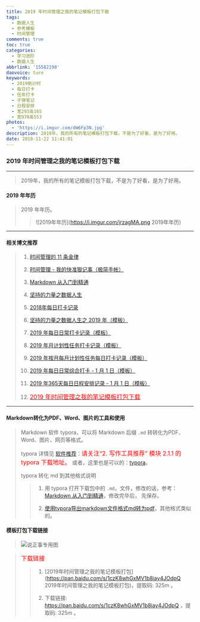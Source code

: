 ```yaml
---
title: 2019 年时间管理之我的笔记模板打包下载
tags:
  - 数据人生
  - 参考模板
  - 时间管理
comments: true
toc: true
categories:
  - 学习进阶
  - 数据人生
abbrlink: '15582198'
daovoice: ture
keywords:
  - 2019倒计时
  - 每日打卡
  - 任务打卡
  - 子弹笔记
  - 日程安排
  - 宽293高165
  - 宽978高553
photos:
  - 'https://i.imgur.com/dW6Fp3N.jpg'
description: 2019年，我的所有的笔记模板打包下载，不是为了好看，是为了好用。
date: 2018-11-22 11:41:01
---
```

<script type="text/javascript" src="/js/src/bai.js"></script>

### 2019 年时间管理之我的笔记模板打包下载
---
> 2019年，我的所有的笔记模板打包下载，不是为了好看，是为了好用。
>

#### 2019 年年历
> 2019 年年历。
>
>> ![2019年年历](https://i.imgur.com/jrzagMA.png 2019年年历)
---

#### 相关博文推荐
> 1. [时间管理的 11 条金律](/archives/2717eb9f.html)
>
> 2. [时间管理 - 我的快准狠记事（极简手帐）](/archives/8d07f8dd.html)
>
> 3. [Markdown 从入门到精通](/archives/e0c74487.html)
>
> 4. [坚持的力量之数据人生](/archives/e7fc0233.html)
>
> 5. [2018年每日打卡记录](/archives/35b1e314.html)
>
> 6. [坚持的力量之数据人生之 2019 年（模板）](/archives/efe89dd1.html)
>
> 7. [2019 年每日日常打卡记录（模板）](/archives/8a6129ef.html)
>
> 8. [2019 年月计划性任务打卡记录（模板）](/archives/58e9ac7f.html)
>
> 9. [2019 年按月每月计划性任务每日打卡记录（模板）](/archives/1e1254ed.html)
>
> 10. [2019 年每日日常综合打卡 - 1 月 1 日（模板）](/archives/d8d2e4f6.html)
>
> 11. [2019 年365天每日日程安排记录 - 1 月 1 日（模板）](/archives/d62d8325.html)
>
> 12. [<font color="red" size=3>2019 年时间管理之我的笔记模板打包下载</font>](/archives/15582198.html)
---


#### Markdown转化为PDF、Word、图片的工具和使用
> Markdown 软件 typora，可以将 Markdown 后缀 `.md` 转转化为PDF、Word、图片、网页等格式。
>
> typora 详情见 [软件推荐](/archives/6f958ce8.html)：<font color="red" size=3>请关注“2. 写作工具推荐” 模块 2.1.1 的 typora 下载地址。</font> 或者，这里也是可以的：[typora](https://www.typora.io/)。
>
> typora 转化 md 到其他格式说明
>
>> 1. 用 typora 打开下载包中的 `.md`，文件，修改的话，参考：[Markdown 从入门到精通](/archives/e0c74487.html)，修改完毕后， 先保存。
>>
>> 2. [使用typora导出markdown文件格式md转为pdf](https://jingyan.baidu.com/article/03b2f78c2b03005ea237ae3a.html)，其他格式类似的。

#### 模板打包下载链接
>
> ![说正事专用图](https://i.imgur.com/DqhKsgr.jpg)

> <font color="red" size=3>下载链接</font>
>
>> 1. [2019年时间管理之我的笔记模板打包](https://pan.baidu.com/s/1czK8whGxMV1b8iay4JOdpQ 2019年时间管理之我的笔记模板打包)，提取码: 325m 。
>>
>> 2. 下载链接: https://pan.baidu.com/s/1czK8whGxMV1b8iay4JOdpQ ，提取码: 325m 。

